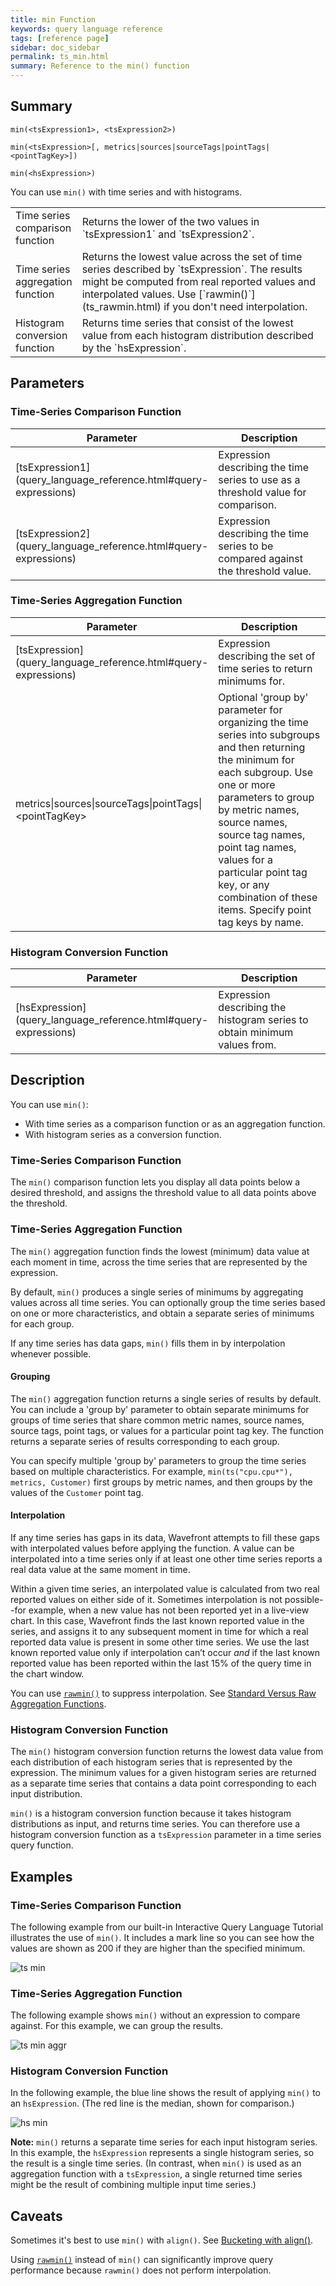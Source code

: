 ```yaml
---
title: min Function
keywords: query language reference
tags: [reference page]
sidebar: doc_sidebar
permalink: ts_min.html
summary: Reference to the min() function
---
```

## Summary
```
min(<tsExpression1>, <tsExpression2>)

min(<tsExpression>[, metrics|sources|sourceTags|pointTags|<pointTagKey>])

min(<hsExpression>)
```
You can use `min()` with time series and with histograms.

<table style="width: 100%;">
<colgroup>
<col width="20%" />
<col width="80%" />
</colgroup>
<tbody>
<tr>
<td markdown="span"> Time series <br>comparison function</td>
<td markdown="span">Returns the lower of the two values in `tsExpression1` and `tsExpression2`.</td></tr>
<tr>
<td markdown="span"> Time series <br>aggregation function</td>
<td markdown="span">Returns the lowest value across the set of time series described by `tsExpression`. The results might be computed from real reported values and interpolated values. Use  [`rawmin()`](ts_rawmin.html) if you don't need interpolation.</td></tr>
<tr>
<td markdown="span">Histogram <br>conversion function</td>
<td markdown="span">Returns time series that consist of the lowest value from each histogram distribution described by the `hsExpression`.</td>
</tr>
</tbody>
</table>

## Parameters

### Time-Series Comparison Function

<table style="width: 100%;">
<tbody>
<thead>
<tr><th width="20%">Parameter</th><th width="80%">Description</th></tr>
</thead>
<tr>
<td markdown="span"> [tsExpression1](query_language_reference.html#query-expressions)</td>
<td>Expression describing the time series to use as a threshold value for comparison. </td></tr>
<tr>
<td markdown="span"> [tsExpression2](query_language_reference.html#query-expressions)</td>
<td>Expression describing the time series to be compared against the threshold value.   </td>
</tr>
</tbody>
</table>

### Time-Series Aggregation Function

<table style="width: 100%;">
<thead>
<tr><th width="30%">Parameter</th><th width="70%">Description</th></tr>
</thead>
<tbody>
<tr>
<td markdown="span"> [tsExpression](query_language_reference.html#query-expressions)</td>
<td>Expression describing the set of time series to return minimums for. </td></tr>
<tr>
<td>metrics&vert;sources&vert;sourceTags&vert;pointTags&vert;&lt;pointTagKey&gt;</td>
<td>Optional 'group by' parameter for organizing the time series into subgroups and then returning the minimum for each subgroup.
Use one or more parameters to group by metric names, source names, source tag names, point tag names, values for a particular point tag key, or any combination of these items. Specify point tag keys by name.</td>
</tr>
</tbody>
</table>

### Histogram Conversion Function

<table style="width: 100%;">
<thead>
<tr><th width="30%">Parameter</th><th width="70%">Description</th></tr>
</thead>
<tbody>
<tr>
<td markdown="span"> [hsExpression](query_language_reference.html#query-expressions)</td>
<td>Expression describing the histogram series to obtain minimum values from. </td></tr>
</tbody>
</table>

## Description

You can use `min()`:
* With time series as a comparison function or as an aggregation function.
* With histogram series as a conversion function.

### Time-Series Comparison Function

The `min()` comparison function lets you display all data points below a desired threshold, and assigns the threshold value to all data points above the threshold.

### Time-Series Aggregation Function

The `min()` aggregation function finds the lowest (minimum) data value at each moment in time, across the time series that are represented by the expression.  

By default, `min()` produces a single series of minimums by aggregating values across all time series. You can optionally group the time series based on one or more characteristics, and obtain a separate series of minimums for each group.

If any time series has data gaps, `min()` fills them in by interpolation whenever possible. 

#### Grouping

The `min()` aggregation function returns a single series of results by default. You can include a 'group by' parameter to obtain separate minimums for groups of time series that share common metric names, source names, source tags, point tags, or values for a particular point tag key. 
The function returns a separate series of results corresponding to each group.

You can specify multiple 'group by' parameters to group the time series based on multiple characteristics. For example, `min(ts("cpu.cpu*"), metrics, Customer)` first groups by metric names, and then groups by the values of the `Customer` point tag.

#### Interpolation

If any time series has gaps in its data, Wavefront attempts to fill these gaps with interpolated values before applying the function. 
A value can be interpolated into a time series only if at least one other time series reports a real data value at the same moment in time.

Within a given time series, an interpolated value is calculated from two real reported values on either side of it. 
Sometimes interpolation is not possible--for example, when a new value has not been reported yet in a live-view chart. 
In this case, Wavefront finds the last known reported value in the series, and assigns it to any subsequent moment in time for which a real reported data value is present in some other time series. We use the last known reported value only if interpolation can’t occur _and_ if the last known reported value has been reported within the last 15% of the query time in the chart window.

You can use [`rawmin()`](ts_rawmin.html) to suppress interpolation.  See [Standard Versus Raw Aggregation Functions](query_language_aggregate_functions.html).

### Histogram Conversion Function

The `min()` histogram conversion function returns the lowest data value from each distribution of each histogram series that is represented by the expression. The minimum values for a given histogram series are returned as a separate time series that contains a data point corresponding to each input distribution.

`min()` is a histogram conversion function because it takes histogram distributions as input, and returns time series. You can therefore use a histogram conversion function as a `tsExpression` parameter in a time series query function.


## Examples

### Time-Series Comparison Function

The following example from our built-in Interactive Query Language Tutorial illustrates the use of `min()`. It includes a mark line so you can see how the values are shown as 200 if they are higher than the specified minimum.

![ts min](images/ts_min.png)

### Time-Series Aggregation Function

The following example shows `min()` without an expression to compare against. For this example, we can group the results.

![ts min aggr](images/ts_min_aggr.png)

### Histogram Conversion Function

In the following example, the blue line shows the result of applying `min()` to an `hsExpression`. (The red line is the median, shown for comparison.)

![hs min](images/hs_min.png)

**Note:**  `min()` returns a separate time series for each input histogram series. In this example, the `hsExpression` represents a single histogram series, so the result is a single time series. (In contrast, when `min()` is used as an aggregation function with a `tsExpression`, a single returned time series might be the result of combining multiple input time series.) 


## Caveats

Sometimes it's best to use `min()` with `align()`. See [Bucketing with align()](query_language_align_function.html).

Using [`rawmin()`](ts_rawmin.html) instead of `min()` can significantly improve query performance because `rawmin()` does not perform interpolation.
